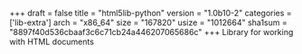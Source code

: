 +++
draft = false
title = "html5lib-python"
version = "1.0b10-2"
categories = ['lib-extra']
arch = "x86_64"
size = "167820"
usize = "1012664"
sha1sum = "8897f40d536cbaaf3c6c71cb24a446207065686c"
+++
Library for working with HTML documents